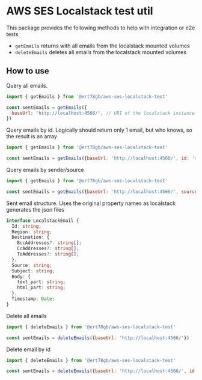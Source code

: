 AWS SES Localstack test util
============================

This package provides the following methods to help with integration or e2e tests
- `getEmails` returns with all emails from the localstack mounted volumes
- `deleteEmails` deletes all emails from the localstack mounted volumes

## How to use

Query all emails. 

```javascript
import { getEmails } from '@ert78gb/aws-ses-localstack-test'

const sentEmails = getEmails({
  baseUrl: 'http://localhost:4566/', // URI of the localstack instance
})
```

Query emails by id. Logically should return only 1 email, but who knows, so the result is an array

```javascript
import { getEmails } from '@ert78gb/aws-ses-localstack-test'

const sentEmails = getEmails({baseUrl: 'http://localhost:4566/', id: 'message-id'})
```

Query emails by sender/source

```javascript
import { getEmails } from '@ert78gb/aws-ses-localstack-test'

const sentEmails = getEmails({baseUrl: 'http://localhost:4566/', source: 'email@example.com'})
```

Sent email structure. Uses the original property names as localstack generates the json files

```typescript
interface LocalstackEmail {
  Id: string;
  Region: string;
  Destination: {
    BccAddresses?: string[];
    CcAddresses?: string[];
    ToAddresses?: string[];
  },
  Source: string;
  Subject: string;
  Body: {
    text_part: string;
    html_part: string;
  },
  Timestamp: Date;
}
```
Delete all emails

```javascript
import { deleteEmails } from '@ert78gb/aws-ses-localstack-test'

const sentEmails = deleteEmails({baseUrl: 'http://localhost:4566/'})
```

Delete email by id

```javascript
import { deleteEmails } from '@ert78gb/aws-ses-localstack-test'

const sentEmails = deleteEmails({baseUrl: 'http://localhost:4566/', id: 'message-id'})
```
